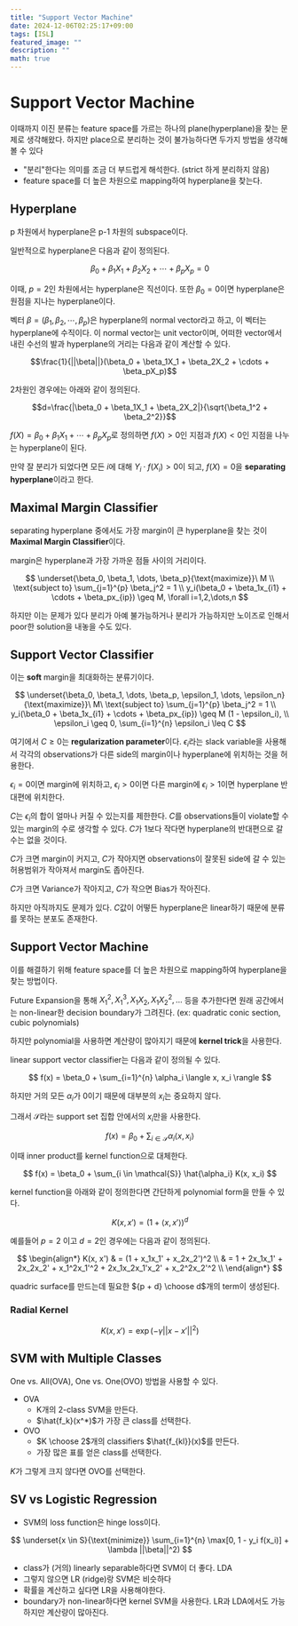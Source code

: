```yaml
---
title: "Support Vector Machine"
date: 2024-12-06T02:25:17+09:00
tags: [ISL]
featured_image: ""
description: ""
math: true
---
```


# Support Vector Machine

이때까지 이진 분류는 feature space를 가르는 하나의 plane(hyperplane)을 찾는
문제로 생각해왔다.
하지만 place으로 분리하는 것이 불가능하다면 두가지 방법을 생각해볼 수 있다

- "분리"한다는 의미를 조금 더 부드럽게 해석한다. (strict 하게 분리하지 않음)
- feature space를 더 높은 차원으로 mapping하여 hyperplane을 찾는다.

## Hyperplane

p 차원에서 hyperplane은 p-1 차원의 subspace이다.

일반적으로 hyperplane은 다음과 같이 정의된다.

$$\beta_0 + \beta_1X_1 + \beta_2X_2 + \cdots + \beta_pX_p = 0$$

이때, $p=2$인 차원에서는 hyperplane은 직선이다.
또한 $\beta_0=0$이면 hyperplane은 원점을 지나는 hyperplane이다.

벡터 $\beta = (\beta_1, \beta_2, \cdots, \beta_p)$은 hyperplane의
normal vector라고 하고, 이 벡터는 hyperplane에 수직이다.
이 normal vector는 unit vector이며, 어떠한 vector에서 내린 수선의 발과
hyperplane의 거리는 다음과 같이 계산할 수 있다.

$$\frac{1}{||\beta||}(\beta_0 + \beta_1X_1 + \beta_2X_2 + \cdots + \beta_pX_p)$$

2차원인 경우에는 아래와 같이 정의된다.

$$d=\frac{|\beta_0 + \beta_1X_1 + \beta_2X_2|}{\sqrt{\beta_1^2 + \beta_2^2}}$$

$f(X) = \beta_0 + \beta_1X_1 + \cdots + \beta_pX_p$로 정의하면
$f(X) > 0$인 지점과 $f(X) < 0$인 지점을 나누는 hyperplane이 된다.

만약 잘 분리가 되었다면 모든 $i$에 대해 $Y_i \cdot f(X_i) > 0$이 되고,
$f(X) = 0$을 **separating hyperplane**이라고 한다.

## Maximal Margin Classifier

separating hyperplane 중에서도 가장 margin이 큰 hyperplane을 찾는 것이
**Maximal Margin Classifier**이다.

margin은 hyperplane과 가장 가까운 점들 사이의 거리이다.

$$
\underset{\beta_0, \beta_1, \dots, \beta_p}{\text{maximize}}\ M \\
\text{subject to} \sum_{j=1}^{p} \beta_j^2 = 1 \\
y_i(\beta_0 + \beta_1x_{i1} + \cdots + \beta_px_{ip}) \geq M, \forall i=1,2,\dots,n
$$

하지만 이는 문제가 있다
분리가 아예 불가능하거나 분리가 가능하지만 노이즈로 인해서 poor한 solution을
내놓을 수도 있다.

## Support Vector Classifier

이는 **soft** margin을 최대화하는 분류기이다.

$$
\underset{\beta_0, \beta_1, \dots, \beta_p, \epsilon_1, \dots, \epsilon_n}{\text{maximize}}\ M\
\text{subject to} \sum_{j=1}^{p} \beta_j^2 = 1 \\
y_i(\beta_0 + \beta_1x_{i1} + \cdots + \beta_px_{ip}) \geq M (1 - \epsilon_i), \\
\epsilon_i \geq 0, \sum_{i=1}^{n} \epsilon_i \leq C
$$

여기에서 $C \geq 0$는 **regularization parameter**이다.
$\epsilon_i$라는 slack variable을 사용해서 각각의 observations가
다른 side의 margin이나 hyperplane에 위치하는 것을 허용한다.

$\epsilon_i = 0$이면 margin에 위치하고, $\epsilon_i > 0$이면 다른 margin에
$\epsilon_i > 1$이면 hyperplane 반대편에 위치한다.

$C$는 $\epsilon_i$의 합이 얼마나 커질 수 있는지를 제한한다.
$C$를 observations들이 violate할 수 있는 margin의 수로 생각할 수 있다.
$C$가 1보다 작다면 hyperplane의 반대편으로 갈 수는 없을 것이다.

$C$가 크면 margin이 커지고, $C$가 작아지면 observations이 잘못된 side에 갈 수 있는
허용범위가 작아져서 margin도 좁아진다.

$C$가 크면 Variance가 작아지고, $C$가 작으면 Bias가 작아진다.

하지만 아직까지도 문제가 있다.
$C$값이 어떻든 hyperplane은 linear하기 때문에 분류를 못하는 분포도 존재한다.

## Support Vector Machine

이를 해결하기 위해 feature space를 더 높은 차원으로 mapping하여
hyperplane을 찾는 방법이다.

Future Expansion을 통해 $X_1^2, X_1^3, X_1X_2, X_1X_2^2, \dots$ 등을
추가한다면 원래 공간에서는 non-linear한 decision boundary가 그려진다.
(ex: quadratic conic section, cubic polynomials)

하지만 polynomial을 사용하면 계산량이 많아지기 때문에
**kernel trick**을 사용한다.

linear support vector classifier는 다음과 같이 정의될 수 있다.

$$
f(x) = \beta_0 + \sum_{i=1}^{n} \alpha_i \langle x, x_i \rangle
$$

하지만 거의 모든 $\alpha_i$가 0이기 때문에 대부분의 $x_i$는 중요하지 않다.

그래서 $\mathcal{S}$라는 support set 집합 안에서의 $x_i$만을 사용한다.

$$
f(x) = \beta_0 + \sum_{i \in \mathcal{S}} \alpha_i \langle x, x_i \rangle
$$

이때 inner product를 kernel function으로 대체한다.

$$
f(x) = \beta_0 + \sum_{i \in \mathcal{S}} \hat{\alpha_i} K(x, x_i)
$$

kernel function을 아래와 같이 정의한다면 간단하게 polynomial form을 만들 수 있다.

$$
K(x, x') = (1 + \langle x, x' \rangle)^d
$$

예를들어 $p=2$ 이고 $d=2$인 경우에는 다음과 같이 정의된다.

$$
\begin{align*}
K(x, x') & = (1 + x_1x_1' + x_2x_2')^2 \\
& = 1 + 2x_1x_1' + 2x_2x_2' + x_1^2x_1'^2 + 2x_1x_2x_1'x_2' + x_2^2x_2'^2 \\
\end{align*}
$$

quadric surface를 만드는데 필요한 ${p + d} \choose d$개의 term이 생성된다.

### Radial Kernel

$$
K(x, x') = \exp(-\gamma ||x - x'||^2)
$$

## SVM with Multiple Classes

One vs. All(OVA), One vs. One(OVO) 방법을 사용할 수 있다.

- OVA
  - K개의 2-class SVM을 만든다.
  - $\hat{f_k}(x^*)$가 가장 큰 class를 선택한다.
- OVO
  - $K \choose 2$개의 classifiers $\hat{f_{kl}}(x)$를 만든다.
  - 가장 많은 표를 얻은 class를 선택한다.

$K$가 그렇게 크지 않다면 OVO를 선택한다.

## SV vs Logistic Regression

- SVM의 loss function은 hinge loss이다.

$$
\underset{x \in S}{\text{minimize}} \sum_{i=1}^{n} \max[0, 1 - y_i f(x_i)] + \lambda ||\beta||^2)
$$

- class가 (거의) linearly separable하다면 SVM이 더 좋다. LDA
- 그렇지 않으면 LR (ridge)랑 SVM은 비슷하다
- 확률을 계산하고 싶다면 LR을 사용해야한다.
- boundary가 non-linear하다면 kernel SVM을 사용한다. LR과 LDA에서도 가능하지만
  계산량이 많아진다.
